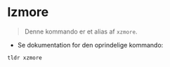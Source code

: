 # lzmore

> Denne kommando er et alias af `xzmore`.

- Se dokumentation for den oprindelige kommando:

`tldr xzmore`
